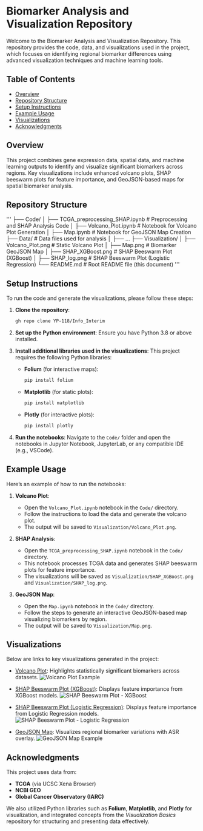 # Biomarker Analysis and Visualization Repository

Welcome to the Biomarker Analysis and Visualization Repository. This repository provides the code, data, and visualizations used in the project, which focuses on identifying regional biomarker differences using advanced visualization techniques and machine learning tools.

## Table of Contents
- [Overview](#overview)
- [Repository Structure](#repository-structure)
- [Setup Instructions](#setup-instructions)
- [Example Usage](#example-usage)
- [Visualizations](#visualizations)
- [Acknowledgments](#acknowledgments)

## Overview
This project combines gene expression data, spatial data, and machine learning outputs to identify and visualize significant biomarkers across regions. Key visualizations include enhanced volcano plots, SHAP beeswarm plots for feature importance, and GeoJSON-based maps for spatial biomarker analysis.

## Repository Structure

 ''' 
├── Code/
│   ├── TCGA_preprocessing_SHAP.ipynb  # Preprocessing and SHAP Analysis Code
│   ├── Volcano_Plot.ipynb             # Notebook for Volcano Plot Generation
│   ├── Map.ipynb                      # Notebook for GeoJSON Map Creation
├── Data/                              # Data files used for analysis
│   ├── ...
├── Visualization/
│   ├── Volcano_Plot.png               # Static Volcano Plot
│   ├── Map.png                        # Biomarker GeoJSON Map
│   ├── SHAP_XGBoost.png               # SHAP Beeswarm Plot (XGBoost)
│   ├── SHAP_log.png                   # SHAP Beeswarm Plot (Logistic Regression)
└── README.md                          # Root README file (this document)
 ''' 


## Setup Instructions

To run the code and generate the visualizations, please follow these steps:

1. **Clone the repository**:
   ```bash
   gh repo clone YP-118/Info_Interim
    ```
   
2. **Set up the Python environment**: Ensure you have Python 3.8 or above installed.
   
3. **Install additional libraries used in the visualizations**: This project requires the following Python libraries:

   - **Folium** (for interactive maps):
     ```bash
     pip install folium
     ```

   - **Matplotlib** (for static plots):
     ```bash
     pip install matplotlib
     ```

   - **Plotly** (for interactive plots):
     ```bash
     pip install plotly
     ```

4. **Run the notebooks**: Navigate to the `Code/` folder and open the notebooks in Jupyter Notebook, JupyterLab, or any compatible IDE (e.g., VSCode).

## Example Usage

Here’s an example of how to run the notebooks:

1. **Volcano Plot**:
   - Open the `Volcano_Plot.ipynb` notebook in the `Code/` directory.
   - Follow the instructions to load the data and generate the volcano plot.
   - The output will be saved to `Visualization/Volcano_Plot.png`.

2. **SHAP Analysis**:
   - Open the `TCGA_preprocessing_SHAP.ipynb` notebook in the `Code/` directory.
   - This notebook processes TCGA data and generates SHAP beeswarm plots for feature importance.
   - The visualizations will be saved as `Visualization/SHAP_XGBoost.png` and `Visualization/SHAP_log.png`.

3. **GeoJSON Map**:
   - Open the `Map.ipynb` notebook in the `Code/` directory.
   - Follow the steps to generate an interactive GeoJSON-based map visualizing biomarkers by region.
   - The output will be saved to `Visualization/Map.png`.
## Visualizations

Below are links to key visualizations generated in the project:

- [Volcano Plot](Visualization/Volcano_Plot.png): Highlights statistically significant biomarkers across datasets.
  ![Volcano Plot Example](Visualization/Volcano_Plot.png)

- [SHAP Beeswarm Plot (XGBoost)](Visualization/SHAP_XGBoost.png): Displays feature importance from XGBoost models.
  ![SHAP Beeswarm Plot - XGBoost](Visualization/SHAP_XGBoost.png)

- [SHAP Beeswarm Plot (Logistic Regression)](Visualization/SHAP_log.png): Displays feature importance from Logistic Regression models.
  ![SHAP Beeswarm Plot - Logistic Regression](Visualization/SHAP_log.png)

- [GeoJSON Map](Visualization/Map.png): Visualizes regional biomarker variations with ASR overlay.
  ![GeoJSON Map Example](Visualization/Map.png)

## Acknowledgments

This project uses data from:

- **TCGA** (via UCSC Xena Browser)
- **NCBI GEO**
- **Global Cancer Observatory (IARC)**

We also utilized Python libraries such as **Folium**, **Matplotlib**, and **Plotly** for visualization, and integrated concepts from the *Visualization Basics* repository for structuring and presenting data effectively.



